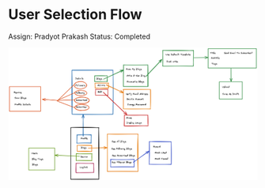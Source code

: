 # User Selection Flow

Assign: Pradyot Prakash
Status: Completed

![PyBlog Menu Flow.png](User%20Selec%2016cce/PyBlog_Menu_Flow.png)